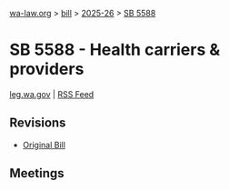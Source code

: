 [wa-law.org](/) > [bill](/bill/) > [2025-26](/bill/2025-26/) > [SB 5588](/bill/2025-26/sb/5588/)

# SB 5588 - Health carriers & providers
[leg.wa.gov](https://app.leg.wa.gov/billsummary?BillNumber=5588&Year=2025&Initiative=false) | [RSS Feed](./rss.xml)

## Revisions
* [Original Bill](1/)

## Meetings